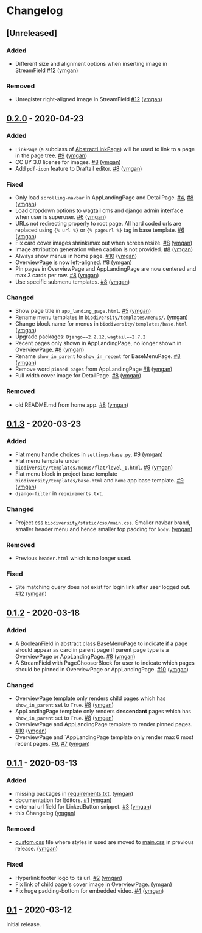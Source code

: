 # Changelog

## [Unreleased]

### Added 

- Different size and alignment options when inserting image in StreamField 
[#12](https://git.bebif.be/antabif/biodiversityaq/issues/12) ([ymgan](https://git.bebif.be/ymgan))

### Removed

- Unregister right-aligned image in StreamField
[#12](https://git.bebif.be/antabif/biodiversityaq/issues/12) ([ymgan](https://git.bebif.be/ymgan))



## [0.2.0](https://gitlab.com/ymgan/biodiversity-aq-dev/-/releases/v0.2.0) - 2020-04-23

### Added

- `LinkPage` (a subclass of [AbstractLinkPage](https://wagtailmenus.readthedocs.io/en/stable/abstractlinkpage.html)) 
will be used to link to a page in the page tree. 
[#9](https://git.bebif.be/antabif/biodiversityaq/issues/9) ([ymgan](https://git.bebif.be/ymgan))
- CC BY 3.0 license for images. 
[#8](https://git.bebif.be/antabif/biodiversityaq/issues/8) ([ymgan](https://git.bebif.be/ymgan))
- Add `pdf-icon` feature to Draftail editor. 
[#8](https://git.bebif.be/antabif/biodiversityaq/issues/8) ([ymgan](https://git.bebif.be/ymgan))

### Fixed

- Only load `scrolling-navbar` in AppLandingPage and DetailPage. 
[#4](https://git.bebif.be/antabif/biodiversityaq/issues/4), [#8](https://git.bebif.be/antabif/biodiversityaq/issues/8) 
([ymgan](https://git.bebif.be/ymgan))
- Load dropdown options to wagtail cms and django admin interface when user is superuser. 
[#6](https://git.bebif.be/antabif/biodiversityaq/issues/6) ([ymgan](https://git.bebif.be/ymgan))
- URLs not redirecting properly to root page. All hard coded urls are replaced using `{% url %}` or `{% pageurl %}` 
tag in base template. [#6](https://git.bebif.be/antabif/biodiversityaq/issues/6) ([ymgan](https://git.bebif.be/ymgan))
- Fix card cover images shrink/max out when screen resize. 
[#8](https://git.bebif.be/antabif/biodiversityaq/issues/8) ([ymgan](https://git.bebif.be/ymgan))
- Image attribution generation when caption is not provided. 
[#8](https://git.bebif.be/antabif/biodiversityaq/issues/8) ([ymgan](https://git.bebif.be/ymgan))
- Always show menus in home page. 
[#10](https://git.bebif.be/antabif/biodiversityaq/issues/10) ([ymgan](https://git.bebif.be/ymgan))
- OverviewPage is now left-aligned.
[#8](https://git.bebif.be/antabif/biodiversityaq/issues/8) ([ymgan](https://git.bebif.be/ymgan))
- Pin pages in OverviewPage and AppLandingPage are now centered and max 3 cards per row.
[#8](https://git.bebif.be/antabif/biodiversityaq/issues/8) ([ymgan](https://git.bebif.be/ymgan))
- Use specific submenu templates. 
[#8](https://git.bebif.be/antabif/biodiversityaq/issues/8) ([ymgan](https://git.bebif.be/ymgan))

### Changed

- Show page title in `app_landing_page.html`. 
[#5](https://git.bebif.be/antabif/biodiversityaq/issues/5) ([ymgan](https://git.bebif.be/ymgan))
- Rename menu templates in `biodiversity/templates/menus/`. ([ymgan](https://git.bebif.be/ymgan))
- Change block name for menus in `biodiversity/templates/base.html` ([ymgan](https://git.bebif.be/ymgan))
- Upgrade packages: `Django==2.2.12`, `wagtail==2.7.2`
- Recent pages only shown in AppLandingPage, no longer shown in OverviewPage.
[#8](https://git.bebif.be/antabif/biodiversityaq/issues/8) ([ymgan](https://git.bebif.be/ymgan))
- Rename `show_in_parent` to `show_in_recent` for BaseMenuPage.
[#8](https://git.bebif.be/antabif/biodiversityaq/issues/8) ([ymgan](https://git.bebif.be/ymgan))
- Remove word `pinned pages` from AppLandingPage
[#8](https://git.bebif.be/antabif/biodiversityaq/issues/8) ([ymgan](https://git.bebif.be/ymgan))
- Full width cover image for DetailPage.
[#8](https://git.bebif.be/antabif/biodiversityaq/issues/8) ([ymgan](https://git.bebif.be/ymgan))

### Removed

- old README.md from home app. 
[#8](https://git.bebif.be/antabif/biodiversityaq/issues/8) ([ymgan](https://git.bebif.be/ymgan))


## [0.1.3](https://gitlab.com/ymgan/biodiversity-aq-dev/-/releases/v0.1.3) - 2020-03-23

### Added
- Flat menu handle choices in `settings/base.py`. [#9](https://gitlab.com/ymgan/biodiversity-aq-dev/-/issues/9) 
([ymgan](https://gitlab.com/ymgan))
- Flat menu template under `biodiversity/templates/menus/flat/level_1.html`. 
[#9](https://gitlab.com/ymgan/biodiversity-aq-dev/-/issues/9) 
([ymgan](https://gitlab.com/ymgan))
- Flat menu block in project base template `biodiversity/templates/base.html` and `home` app base template. 
[#9](https://gitlab.com/ymgan/biodiversity-aq-dev/-/issues/9) 
([ymgan](https://gitlab.com/ymgan))
- `django-filter` in `requirements.txt`.

### Changed
- Project css `biodiversity/static/css/main.css`. Smaller navbar brand, smaller header menu and hence smaller top 
padding for `body`. ([ymgan](https://gitlab.com/ymgan))

### Removed 
- Previous `header.html` which is no longer used.

### Fixed
- Site matching query does not exist for login link after user logged out. 
[#12](https://gitlab.com/ymgan/biodiversity-aq-dev/-/issues/12) 
([ymgan](https://gitlab.com/ymgan))

## [0.1.2](https://gitlab.com/ymgan/biodiversity-aq-dev/-/releases/v0.1.2) - 2020-03-18

### Added
- A BooleanField in abstract class BaseMenuPage to indicate if a page should appear as card in parent page if 
parent page type is a OverviewPage or AppLandingPage. 
[#8](https://gitlab.com/ymgan/biodiversity-aq-dev/-/issues/8)  ([ymgan](https://gitlab.com/ymgan))
- A StreamField with PageChooserBlock for user to indicate which pages should be pinned in OverviewPage or 
AppLandingPage. 
[#10](https://gitlab.com/ymgan/biodiversity-aq-dev/-/issues/10)  ([ymgan](https://gitlab.com/ymgan))

### Changed
- OverviewPage template only renders child pages which has `show_in_parent` set to `True`. 
[#8](https://gitlab.com/ymgan/biodiversity-aq-dev/-/issues/8)  ([ymgan](https://gitlab.com/ymgan))
- AppLandingPage template only renders **descendant** pages which has `show_in_parent` set to `True`. 
[#8](https://gitlab.com/ymgan/biodiversity-aq-dev/-/issues/8)  ([ymgan](https://gitlab.com/ymgan))
- OverviewPage and AppLandingPage template to render pinned pages. 
[#10](https://gitlab.com/ymgan/biodiversity-aq-dev/-/issues/10)  ([ymgan](https://gitlab.com/ymgan))
- OverviewPage and `AppLandingPage template only render max 6 most recent pages. 
[#6](https://gitlab.com/ymgan/biodiversity-aq-dev/-/issues/6), 
[#7](https://gitlab.com/ymgan/biodiversity-aq-dev/-/issues/7) ([ymgan](https://gitlab.com/ymgan))


## [0.1.1](https://gitlab.com/ymgan/biodiversity-aq-dev/-/releases/v0.1.1) - 2020-03-13

### Added
- missing packages in [requirements.txt](requirements.txt). ([ymgan](https://gitlab.com/ymgan))
- documentation for Editors. [#1](https://gitlab.com/ymgan/biodiversity-aq-dev/-/issues/1) ([ymgan](https://gitlab.com/ymgan))
- external url field for LinkedButton snippet. [#3](https://gitlab.com/ymgan/biodiversity-aq-dev/-/issues/3) ([ymgan](https://gitlab.com/ymgan))
- this Changelog ([ymgan](https://gitlab.com/ymgan))

### Removed
- [custom.css](biodiversity/static/css/custom.css) file where styles in used are moved to 
[main.css](biodiversity/static/css/main.css) in previous release. ([ymgan](https://gitlab.com/ymgan))

### Fixed
- Hyperlink footer logo to its url. [#2](https://gitlab.com/ymgan/biodiversity-aq-dev/-/issues/2) ([ymgan](https://gitlab.com/ymgan))
- Fix link of child page's cover image in OverviewPage. ([ymgan](https://gitlab.com/ymgan))
- Fix huge padding-bottom for embedded video. [#4](https://gitlab.com/ymgan/biodiversity-aq-dev/-/issues/4) ([ymgan](https://gitlab.com/ymgan))

## [0.1](https://gitlab.com/ymgan/biodiversity-aq-dev/-/releases/v0.1) - 2020-03-12

Initial release.
